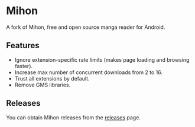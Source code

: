 # Mihon

A fork of Mihon, free and open source manga reader for Android.

## Features

* Ignore extension-specific rate limits (makes page loading and browsing faster).
* Increase max number of concurrent downloads from 2 to 16.
* Trust all extensions by default.
* Remove GMS libraries.

## Releases

You can obtain Mihon releases from the  [releases](https://github.com/Kartatz/mihon/releases) page.
